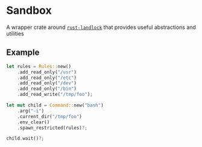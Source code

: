 # Sandbox

A wrapper crate around [`rust-landlock`](https://docs.rs/landlock) that
provides useful abstractions and utilities

## Example

```rust
let rules = Rules::new()
    .add_read_only("/usr")
    .add_read_only("/etc")
    .add_read_only("/dev")
    .add_read_only("/bin")
    .add_read_write("/tmp/foo");

let mut child = Command::new("bash")
    .arg("-i")
    .current_dir("/tmp/foo")
    .env_clear()
    .spawn_restricted(rules)?;

child.wait()?;
```
